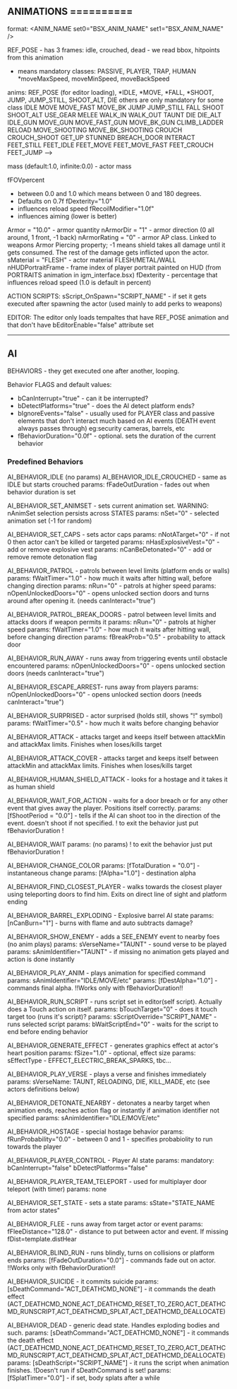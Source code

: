 
## ANIMATIONS ==========
format: <ANIM_NAME set0="BSX_ANIM_NAME" set1="BSX_ANIM_NAME" />

REF_POSE - has 3 frames: idle, crouched, dead - we read bbox, hitpoints from this animation

* means mandatory
classes: PASSIVE, PLAYER, TRAP, HUMAN
*moveMaxSpeed, moveMinSpeed, moveBackSpeed

anims: REF_POSE (for editor loading), *IDLE, *MOVE, *FALL, *SHOOT, JUMP, JUMP_STILL, SHOOT_ALT, DIE others are only mandatory for some class
  IDLE	MOVE	MOVE_FAST	MOVE_BK	JUMP	JUMP_STILL	FALL	SHOOT	SHOOT_ALT	USE_GEAR	MELEE WALK_IN WALK_OUT TAUNT
	DIE	DIE_ALT	IDLE_GUN	MOVE_GUN	MOVE_FAST_GUN	MOVE_BK_GUN	CLIMB_LADDER	RELOAD	MOVE_SHOOTING	MOVE_BK_SHOOTING	CROUCH	CROUCH_SHOOT	GET_UP	STUNNED	BREACH_DOOR	INTERACT
  FEET_STILL FEET_IDLE FEET_MOVE FEET_MOVE_FAST FEET_CROUCH FEET_JUMP -->

mass (default:1.0, infinite:0.0) - actor mass

fFOVpercent
- between 0.0 and 1.0 which means between 0 and 180 degrees.
- Defaults on 0.7f fDexterity="1.0"
- influences reload speed fRecoilModifier="1.0f"
- influences aiming (lower is better)

Armor = "10.0" - armor quantity
nArmorDir = "1" - armor direction (0 all around, 1 front, -1 back)
nArmorRating = "0" - armor AP class. Linked to weapons Armor Piercing property; -1 means shield takes all damage until it gets consumed. The rest of the damage gets inflicted upon the actor.
sMaterial = "FLESH" - actor material FLESH/METAL/WALL
nHUDPortraitFrame - frame index of player portrait painted on HUD (from PORTRAITS animation in igm_interface.bsx)
fDexterity - percentage that influences reload speed (1.0 is default in percent)

ACTION SCRIPTS: sScript_OnSpawn="SCRIPT_NAME" - if set it gets executed after spawning the actor (used mainly to add perks to weapons)

EDITOR:
The editor only loads tempaltes that have REF_POSE animation and that don't have bEditorEnable="false" attribute set

---

## AI

BEHAVIORS - they get executed one after another, looping.

Behavior FLAGS and default values:

- bCanInterrupt="true" - can it be interrupted?
- bDetectPlatforms="true" - does the AI detect platform ends?
- bIgnoreEvents="false" - usually used for PLAYER class and passive elements that don't interact much based on AI events (DEATH event always passes through) eg:security cameras, barrels, etc
- fBehaviorDuration="0.0f" - optional. sets the duration of the current behavior

### Predefined Behaviors

AI_BEHAVIOR_IDLE (no params)
AI_BEHAVIOR_IDLE_CROUCHED - same as IDLE but starts crouched
params: fFadeOutDuration - fades out when behavior duration is set

AI_BEHAVIOR_SET_ANIMSET - sets current animation set. WARNING: nAnimSet selection persists across STATES
params: nSet="0" - selected animation set (-1 for random)

AI_BEHAVIOR_SET_CAPS - sets actor caps
params: nNotATarget="0" - if not 0 then actor can't be killed or targeted
params: nHasExplosiveVest="0" - add or remove explosive vest
params: nCanBeDetonated="0" - add or remove remote detonation flag

AI_BEHAVIOR_PATROL - patrols between level limits (platform ends or walls)
params: fWaitTimer="1.0" - how much it waits after hitting wall, before changing direction
params: nRun="0" - patrols at higher speed
params: nOpenUnlockedDoors="0" - opens unlocked section doors and turns around after opening it. (needs canInteract="true")

AI_BEHAVIOR_PATROL_BREAK_DOORS - patrol between level limits and attacks doors if weapon permits it
params: nRun="0" - patrols at higher speed
params: fWaitTimer="1.0" - how much it waits after hitting wall, before changing direction
params: fBreakProb="0.5" - probability to attack door

AI_BEHAVIOR_RUN_AWAY - runs away from triggering events until obstacle encountered
params: nOpenUnlockedDoors="0" - opens unlocked section doors (needs canInteract="true")

AI_BEHAVIOR_ESCAPE_ARREST- runs away from players
params: nOpenUnlockedDoors="0" - opens unlocked section doors (needs canInteract="true")

AI_BEHAVIOR_SURPRISED - actor surprised (holds still, shows "!" symbol)
params: fWaitTimer="0.5" - how much it waits before changing behavior

AI_BEHAVIOR_ATTACK - attacks target and keeps itself between attackMin and attackMax limits. Finishes when loses/kills target

AI_BEHAVIOR_ATTACK_COVER - attacks target and keeps itself between attackMin and attackMax limits. Finishes when loses/kills target

AI_BEHAVIOR_HUMAN_SHIELD_ATTACK - looks for a hostage and it takes it as human shield

AI_BEHAVIOR_WAIT_FOR_ACTION - waits for a door breach or for any other event that gives away the player. Positions itself correctly.
params: [fShootPeriod = "0.0"] - tells if the AI can shoot too in the direction of the event. doesn't shoot if not specified.
! to exit the behavior just put fBehaviorDuration !

AI_BEHAVIOR_WAIT
params: (no params)
! to exit the behavior just put fBehaviorDuration !

AI_BEHAVIOR_CHANGE_COLOR
params: [fTotalDuration = "0.0"] - instantaneous change
params: [fAlpha="1.0"] - destination alpha

AI_BEHAVIOR_FIND_CLOSEST_PLAYER - walks towards the closest player using teleporting doors to find him. Exits on direct line of sight and platform ending

AI_BEHAVIOR_BARREL_EXPLODING - Explosive barrel AI state
params: [nCanBurn="1"] - burns with flame and auto subtracts damage?

AI_BEHAVIOR_SHOW_ENEMY - adds a SEE_ENEMY event to nearby foes (no anim plays)
params: sVerseName="TAUNT" - sound verse to be played
params: sAnimIdentifier="TAUNT" - if missing no animation gets played and action is done instantly

AI_BEHAVIOR_PLAY_ANIM - plays animation for specified command
params: sAnimIdentifier="IDLE/MOVE/etc"
params: [fDestAlpha="1.0"] - commands final alpha. !!Works only with fBehaviorDuration!!

AI_BEHAVIOR_RUN_SCRIPT - runs script set in editor(self script). Actually does a Touch action on itself.
params: bTouchTarget="0" - does it touch target too (runs it's script)?
params: sScriptOverride="SCRIPT_NAME" - runs selected script
params: bWaitScriptEnd="0" - waits for the script to end before ending behavior

AI_BEHAVIOR_GENERATE_EFFECT - generates graphics effect at actor's heart position
params: fSize="1.0" - optional, effect size
params: sEffectType - EFFECT_ELECTRIC_BREAK_SPARKS, tbc...

AI_BEHAVIOR_PLAY_VERSE - plays a verse and finishes immediately
params: sVerseName: TAUNT, RELOADING, DIE, KILL_MADE, etc (see actors definitions below)

AI_BEHAVIOR_DETONATE_NEARBY - detonates a nearby target when animation ends, reaches action flag or instantly if animation identifier not specified
params: sAnimIdentifier="IDLE/MOVE/etc"

AI_BEHAVIOR_HOSTAGE - special hostage behavior
params: fRunProbability="0.0" - between 0 and 1 - specifies probabiolity to run towards the player

AI_BEHAVIOR_PLAYER_CONTROL - Player AI state
params: mandatory: bCanInterrupt="false" bDetectPlatforms="false"

AI_BEHAVIOR_PLAYER_TEAM_TELEPORT - used for multiplayer door teleport (with timer)
params: none

AI_BEHAVIOR_SET_STATE - sets a state
params: sState="STATE_NAME from actor states"

AI_BEHAVIOR_FLEE - runs away from target actor or event
params: fFleeDistance="128.0" - distance to put between actor and event. If missing fDist=template.distHear

AI_BEHAVIOR_BLIND_RUN - runs blindly, turns on collisions or platform ends
params: [fFadeOutDuration="0.0"] - commands fade out on actor. !!Works only with fBehaviorDuration!!

AI_BEHAVIOR_SUICIDE - it commits suicide
params: [sDeathCommand="ACT_DEATHCMD_NONE"] - it commands the death effect (ACT_DEATHCMD_NONE,ACT_DEATHCMD_RESET_TO_ZERO,ACT_DEATHCMD_RUNSCRIPT,ACT_DEATHCMD_SPLAT,ACT_DEATHCMD_DEALLOCATE)

AI_BEHAVIOR_DEAD - generic dead state. Handles exploding bodies and such.
params: [sDeathCommand="ACT_DEATHCMD_NONE"] - it commands the death effect (ACT_DEATHCMD_NONE,ACT_DEATHCMD_RESET_TO_ZERO,ACT_DEATHCMD_RUNSCRIPT,ACT_DEATHCMD_SPLAT,ACT_DEATHCMD_DEALLOCATE)
params: [sDeathScript="SCRIPT_NAME"] - it runs the script when animation finishes. !Doesn't run if sDeathCommand is set!
params: [fSplatTimer="0.0"] - if set, body splats after a while
